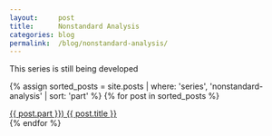 ```yaml
---
layout:     post
title:      Nonstandard Analysis
categories: blog
permalink:  /blog/nonstandard-analysis/
---
```


This series is still being developed

{% assign sorted_posts = site.posts | where: 'series', 'nonstandard-analysis' | sort: 'part' %}
{% for post in sorted_posts %}
  <div class="post-link-container">
    <a href="{{ post.url }}" class="post-link-item"> 
        {{ post.part }}) {{ post.title }} 
        <!-- I'll play around with this later
        <time datetime="{{ post.date | date_to_xmlschema }}" class="post-link-date">{{ post.date | date_to_string }}</time>
        -->
    </a>
  </div>
{% endfor %}